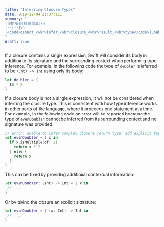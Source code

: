 ```yaml
---
title: "Inferring Closure Types"
date: 2019-12-04T21:37:11Z
summary: "
|诊断名称|错误信息|\n
|--|--|\n
|<code>cannot_<wbr>infer_<wbr>closure_<wbr>result_<wbr>type</code>|unable to infer [complex] closure return type; add explicit type to disambiguate|
"
draft: true
---
```


If a closure contains a single expression, Swift will consider its body in addition to its signature and the surrounding context when performing type inference. For example, in the following code the type of `doubler` is inferred to be `(Int) -> Int` using only its body:

```swift
let doubler = {
  $0 * 2
}
```

If a closure body is not a single expression, it will not be considered when inferring the closure type. This is consistent with how type inference works in other parts of the language, where it proceeds one statement at a time. For example, in the following code an error will be reported because the type of `evenDoubler` cannot be inferred from its surrounding context and no signature was provided:

```swift
// error: unable to infer complex closure return type; add explicit type to disambiguate
let evenDoubler = { x in
  if x.isMultiple(of: 2) {
    return x * 2
  } else {
    return x
  }
}
```

This can be fixed by providing additional contextual information:

```swift
let evenDoubler: (Int) -> Int = { x in
 // ...
}
```

Or by giving the closure an explicit signature:

```swift
let evenDoubler = { (x: Int) -> Int in
 // ...
}
```
